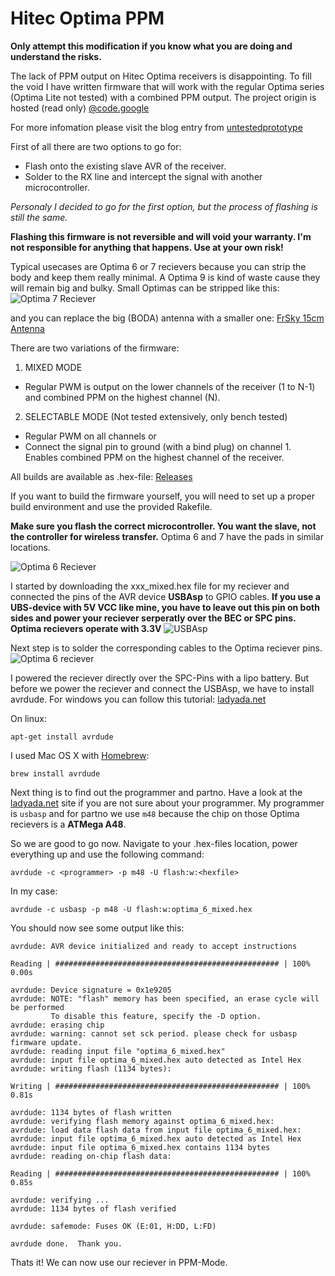 # Hitec Optima PPM

**Only attempt this modification if you know what you are doing and understand the risks.**

The lack of PPM output on Hitec Optima receivers is disappointing. To fill the void I have written firmware that will work with the regular Optima series (Optima Lite not tested) with a combined PPM output. The project origin is hosted (read only) [@code.google](https://code.google.com/p/untestedprototype/)

For more infomation please visit the blog entry from [untestedprototype](http://untestedprototype.com/2012/08/hitec-optima-ppm/)

First of all there are two options to go for:
  * Flash onto the existing slave AVR of the receiver.
  * Solder to the RX line and intercept the signal with another microcontroller.
  
*Personaly I decided to go for the first option, but the process of flashing is still the same.*

**Flashing this firmware is not reversible and will void your warranty. I'm not responsible for anything that happens. Use at your own risk!**

Typical usecases are Optima 6 or 7 recievers because you can strip the body and keep them really minimal. A Optima  9 is kind of waste cause they will remain big and bulky. Small Optimas can be stripped like this:
![Optima 7 Reciever](http://tomsik.eu/sites/tomsik.eu/files/IMG_0592.JPG)

and you can replace the big (BODA) antenna with a smaller one: [FrSky 15cm Antenna](http://www.hobbyking.com/hobbyking/store/__16666__FrSky_Receiver_antenna_15_cm.html)

There are two variations of the firmware:

1. MIXED MODE
  * Regular PWM is output on the lower channels of the receiver (1 to N-1) and combined PPM on the highest channel (N).
2. SELECTABLE MODE (Not tested extensively, only bench tested)
  * Regular PWM on all channels or
  * Connect the signal pin to ground (with a bind plug) on channel 1. Enables combined PPM on the highest channel of the receiver.
  
All builds are available as .hex-file: [Releases](https://github.com/Zero3nna/optima-ppm/releases/)

If you want to build the firmware yourself, you will need to set up a proper build environment and use the provided Rakefile.

**Make sure you flash the correct microcontroller. You want the slave, not the controller for wireless transfer.** Optima 6 and 7 have the pads in similar locations.

![Optima 6 Reciever](http://untestedprototype.com/wp-content/uploads/2013/12/hitec.jpeg)

I started by downloading the xxx_mixed.hex file for my reciever and connected the pins of the AVR device **USBAsp** to GPIO cables. **If you use a UBS-device with 5V VCC like mine, you have to leave out this pin on both sides and power your reciever serperatly over the BEC or SPC pins. Optima recievers operate with 3.3V**
![USBAsp](http://zero3nna.de/public/img/usbasp.jpg)

Next step is to solder the corresponding cables to the Optima reciever pins.
![Optima 6 reciever](http://zero3nna.de/public/img/reciever.jpg)

I powered the reciever directly over the SPC-Pins with a lipo battery.
But before we power the reciever and connect the USBAsp, we have to install avrdude.
For windows you can follow this tutorial: [ladyada.net](http://www.ladyada.net/learn/avr/avrdude.html)

On linux:
```
apt-get install avrdude
```

I used Mac OS X with [Homebrew](http://brew.sh/):
```
brew install avrdude
```

Next thing is to find out the programmer and partno.
Have a look at the [ladyada.net](http://www.ladyada.net/learn/avr/avrdude.html) site if you are not sure about your programmer.
My programmer is ```usbasp``` and for partno we use ```m48``` because the chip on those Optima recievers is a **ATMega A48**.

So we are good to go now.
Navigate to your .hex-files location, power everything up and use the following command:
```
avrdude -c <programmer> -p m48 -U flash:w:<hexfile>
```

In my case:
```
avrdude -c usbasp -p m48 -U flash:w:optima_6_mixed.hex
```

You should now see some output like this:
```
avrdude: AVR device initialized and ready to accept instructions

Reading | ################################################## | 100% 0.00s

avrdude: Device signature = 0x1e9205
avrdude: NOTE: "flash" memory has been specified, an erase cycle will be performed
         To disable this feature, specify the -D option.
avrdude: erasing chip
avrdude: warning: cannot set sck period. please check for usbasp firmware update.
avrdude: reading input file "optima_6_mixed.hex"
avrdude: input file optima_6_mixed.hex auto detected as Intel Hex
avrdude: writing flash (1134 bytes):

Writing | ################################################## | 100% 0.81s

avrdude: 1134 bytes of flash written
avrdude: verifying flash memory against optima_6_mixed.hex:
avrdude: load data flash data from input file optima_6_mixed.hex:
avrdude: input file optima_6_mixed.hex auto detected as Intel Hex
avrdude: input file optima_6_mixed.hex contains 1134 bytes
avrdude: reading on-chip flash data:

Reading | ################################################## | 100% 0.85s

avrdude: verifying ...
avrdude: 1134 bytes of flash verified

avrdude: safemode: Fuses OK (E:01, H:DD, L:FD)

avrdude done.  Thank you.
```

Thats it! We can now use our reciever in PPM-Mode.




